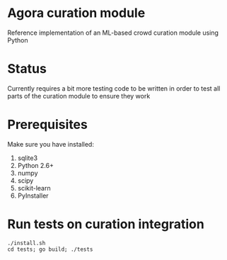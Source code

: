 # Agora curation module
Reference implementation of an ML-based crowd curation module using Python

# Status
Currently requires a bit more testing code to be written in order to test all
parts of the curation module to ensure they work

# Prerequisites
Make sure you have installed:  
1. sqlite3
2. Python 2.6+
3. numpy
4. scipy
5. scikit-learn
6. PyInstaller

# Run tests on curation integration
```
./install.sh
cd tests; go build; ./tests
```
